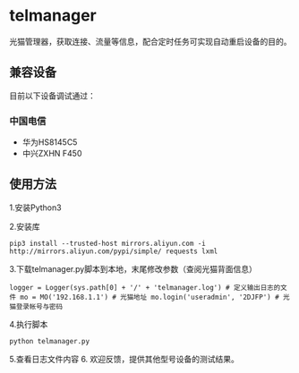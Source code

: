 # telmanager
光猫管理器，获取连接、流量等信息，配合定时任务可实现自动重启设备的目的。
## 兼容设备
目前以下设备调试通过：
### 中国电信
* 华为HS8145C5
* 中兴ZXHN F450
## 使用方法 
1.安装Python3

2.安装库

`
pip3 install --trusted-host mirrors.aliyun.com -i http://mirrors.aliyun.com/pypi/simple/ requests lxml
`

3.下载telmanager.py脚本到本地，末尾修改参数（查阅光猫背面信息）

`
logger = Logger(sys.path[0] + '/' + 'telmanager.log') # 定义输出日志的文件
mo = MO('192.168.1.1') # 光猫地址
mo.login('useradmin', '2DJFP') # 光猫登录帐号与密码
`

4.执行脚本

`
python telmanager.py
`

5.查看日志文件内容
6.
欢迎反馈，提供其他型号设备的测试结果。
